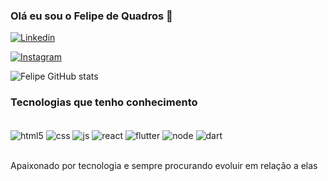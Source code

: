 ### Olá eu sou o Felipe de Quadros 🤙

[![Linkedin](https://img.shields.io/badge/LinkedIn-0077B5?style=for-the-badge&logo=linkedin&logoColor=white)](https://www.linkedin.com/in/felipe-gobbi-de-quadros-004976248/)

[![Instagram](https://img.shields.io/badge/Instagram-E4405F?style=for-the-badge&logo=instagram&logoColor=white)](https://www.instagram.com/felipe.dequadros/)

![Felipe GitHub stats](https://github-readme-stats.vercel.app/api?username=felipe-de-quadros&theme=dark&show_icons=true&theme=github_dark)

### Tecnologias que tenho conhecimento

<div style="display: inline_block"><br/>
    <img align = "center" alt="html5" src = "https://img.shields.io/badge/HTML5-E34F26?style=for-the-badge&logo=html5&logoColor=white ">
    <img align = "center" alt="css" src = "https://img.shields.io/badge/CSS3-1572B6?style=for-the-badge&logo=css3&logoColor=white ">
    <img align = "center" alt="js" src = "https://img.shields.io/badge/JavaScript-F7DF1E?style=for-the-badge&logo=javascript&logoColor=black ">
    <img align = "center" alt="react" src = "https://img.shields.io/badge/React-20232A?style=for-the-badge&logo=react&logoColor=61DAFB">
    <img align = "center" alt="flutter" src = "https://img.shields.io/badge/Flutter-02569B?style=for-the-badge&logo=flutter&logoColor=white">
    <img align = "center" alt="node" src = "https://img.shields.io/badge/Node.js-43853D?style=for-the-badge&logo=node.js&logoColor=white">
    <img align = "center" alt="dart" src = "https://img.shields.io/badge/Dart-02569B?style=for-the-badge&logo=flutter&logoColor=white">
</div><br/>

Apaixonado por tecnologia e sempre procurando evoluir em relação a elas 
